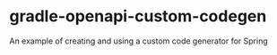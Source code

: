 # gradle-openapi-custom-codegen
An example of creating and using a custom code generator for Spring
